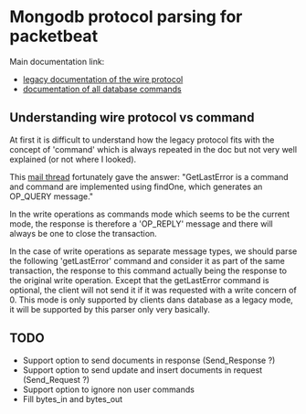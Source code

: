 # Mongodb protocol parsing for packetbeat

Main documentation link:

  - [legacy documentation of the wire protocol](http://docs.mongodb.org/meta-driver/latest/legacy/mongodb-wire-protocol/)
  - [documentation of all database commands](http://docs.mongodb.org/manual/reference/command/)

## Understanding wire protocol vs command

At first it is difficult to understand how the legacy protocol fits with the concept of 'command' which is always repeated in the doc but not very well explained (or not where I looked).

This [mail thread](https://groups.google.com/forum/#!topic/mongodb-dev/3k2YGJYRZms) fortunately gave the answer: "GetLastError is a command and command are implemented using findOne, which generates an OP_QUERY message."

In the write operations as commands mode which seems to be the current mode, the response is therefore a 'OP_REPLY' message and there will always be one to close the transaction.

In the case of write operations as separate message types, we should parse the following 'getLastError' command and consider it as part of the same transaction, the response to this command actually being the response to the original write operation. Except that the getLastError command is optional, the client will not send it if it was requested with a write concern of 0. This mode is only supported by clients dans database as a legacy mode, it will be supported by this parser only very basically.

## TODO

  - Support option to send documents in response (Send_Response ?)
  - Support option to send update and insert documents in request (Send_Request ?)
  - Support option to ignore non user commands
  - Fill bytes_in and bytes_out
